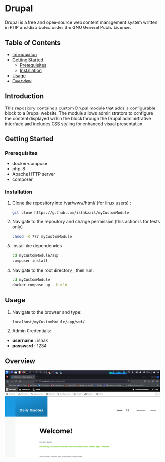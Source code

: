 # Drupal

Drupal is a free and open-source web content management system written in PHP and distributed under the GNU General Public License.

## Table of Contents

- [Introduction](#introduction)
- [Getting Started](#getting-started)
  - [Prerequisites](#prerequisites)
  - [Installation](#installation)
- [Usage](#usage)
- [Overview](#overview)


## Introduction

This repository contains a custom Drupal module that adds a configurable block to a Drupal website. The module allows administrators to configure the content displayed within the block through the Drupal administrative interface and includes CSS styling for enhanced visual presentation.

## Getting Started

### Prerequisites

- docker-compose
- php-8
- Apache HTTP server
- composer

### Installation

1. Clone the repository into /var/www/html/ (for linux users) :

   ```bash
   git clone https://github.com/ishakzail/myCustomModule
   ```
2. Navigate to the repository and change permission (this action is for tests only) 
   ```bash
   chmod -R 777 myCustomModule
   ```
2. Install the dependencies

    ```bash
    cd myCustomModule/app
    composer install
    ```

3. Navigate to the root directory , then run:  
    ```bash
    cd myCustomModule
    docker-compose up --build
    ```
## Usage

1. Navigate to the browser and type: 

    ```bash
    localhost/myCustomModule/app/web/
    ```
2. Admin Credentials:
  - **username** : ishak
  - **password** : 1234

## Overview

![website](https://github.com/ishakzail/myCustomModule/blob/main/Screen1.png)
